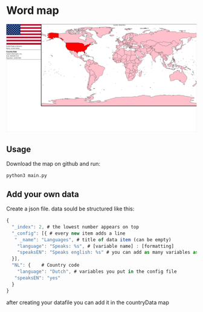 # Word map
![Image of World](https://raw.githubusercontent.com/marcellox98/word_map/master/word_image.jpg)

## Usage
Download the map on github and run:
```
python3 main.py
```

## Add your own data

Create a json file. data sould be structured like this:

```JavaScript
{
  "_index": 2, # the lowest number appears on top
  "_config": [{ # every new item adds a line
   " _name": "Languages", # title of data item (can be empty)
    "language": "Speaks: %s", # [variable name] : [formatting]
    "speaksEN": "Speaks english: %s" # you can add as many variables as you like
  }],
  "NL": {    # Country code
    "language": "Dutch", # variables you put in the config file
   "speaksEN": "yes"
  }
}
```

after creating your datafile you can add it in the countryData map
